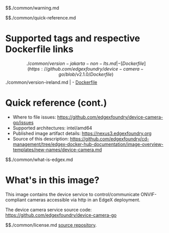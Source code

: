 $$./common/warning.md

$$./common/quick-reference.md

# Supported tags and respective Dockerfile links

$$./common/version-jakarta-non-lts.md |
        - [Dockerfile](https://github.com/edgexfoundry/device-camera-go/blob/v2.1.0/Dockerfile)
$$./common/version-ireland.md |
        - [Dockerfile](https://github.com/edgexfoundry/device-camera-go/blob/v2.0.1/Dockerfile)

# Quick reference (cont.)

- Where to file issues: https://github.com/edgexfoundry/device-camera-go/issues
- Supported architectures: intel/amd64
- Published image artifact details: https://nexus3.edgexfoundry.org
- Source of this description: https://github.com/edgexfoundry/cd-management/tree/edgex-docker-hub-documentation/image-overview-templates/new-names/device-camera.md

$$./common/what-is-edgex.md

# What's in this image?

This image contains the device service to control/communicate ONVIF-compliant cameras accessible via http in an EdgeX deployment.

The device camera service source code: <https://github.com/edgexfoundry/device-camera-go>

$$./common/license.md
[source repository](https://github.com/edgexfoundry/device-camera-go/blob/v2.1.0/Attribution.txt).

